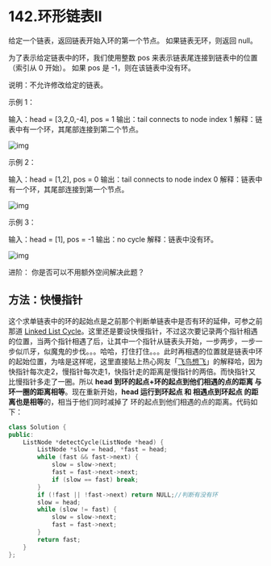 # 142.环形链表II

给定一个链表，返回链表开始入环的第一个节点。 如果链表无环，则返回 null。

为了表示给定链表中的环，我们使用整数 pos 来表示链表尾连接到链表中的位置（索引从 0 开始）。 如果 pos 是 -1，则在该链表中没有环。

说明：不允许修改给定的链表。

 示例 1：

输入：head = [3,2,0,-4], pos = 1
输出：tail connects to node index 1
解释：链表中有一个环，其尾部连接到第二个节点。

![img](https://assets.leetcode-cn.com/aliyun-lc-upload/uploads/2018/12/07/circularlinkedlist.png)


示例 2：

输入：head = [1,2], pos = 0
输出：tail connects to node index 0
解释：链表中有一个环，其尾部连接到第一个节点。

![img](https://assets.leetcode-cn.com/aliyun-lc-upload/uploads/2018/12/07/circularlinkedlist_test2.png)


示例 3：

输入：head = [1], pos = -1
输出：no cycle
解释：链表中没有环。

![img](https://assets.leetcode-cn.com/aliyun-lc-upload/uploads/2018/12/07/circularlinkedlist_test3.png)



进阶：
你是否可以不用额外空间解决此题？



## 方法：快慢指针

这个求单链表中的环的起始点是之前那个判断单链表中是否有环的延伸，可参之前那道 [Linked List Cycle](http://www.cnblogs.com/grandyang/p/4137187.html)。这里还是要设快慢指针，不过这次要记录两个指针相遇的位置，当两个指针相遇了后，让其中一个指针从链表头开始，一步两步，一步一步似爪牙，似魔鬼的步伐。。。哈哈，打住打住。。。此时再相遇的位置就是链表中环的起始位置，为啥是这样呢，这里直接贴上热心网友「[飞鸟想飞](https://www.cnblogs.com/grandyang/p/4137302.html#4138738)」的解释哈，因为快指针每次走2，慢指针每次走1，快指针走的距离是慢指针的两倍。而快指针又比慢指针多走了一圈。所以 **head 到环的起点+环的起点到他们相遇的点的距离 与 环一圈的距离相等**。现在重新开始，**head 运行到环起点 和 相遇点到环起点 的距离也是相等**的，相当于他们同时减掉了 环的起点到他们相遇的点的距离。代码如下：

```C++
class Solution {
public:
    ListNode *detectCycle(ListNode *head) {
        ListNode *slow = head, *fast = head;
        while (fast && fast->next) {
            slow = slow->next;
            fast = fast->next->next;
            if (slow == fast) break;
        }
        if (!fast || !fast->next) return NULL;//判断有没有环
        slow = head;
        while (slow != fast) {
            slow = slow->next;
            fast = fast->next;
        }
        return fast;
    }
};
```

